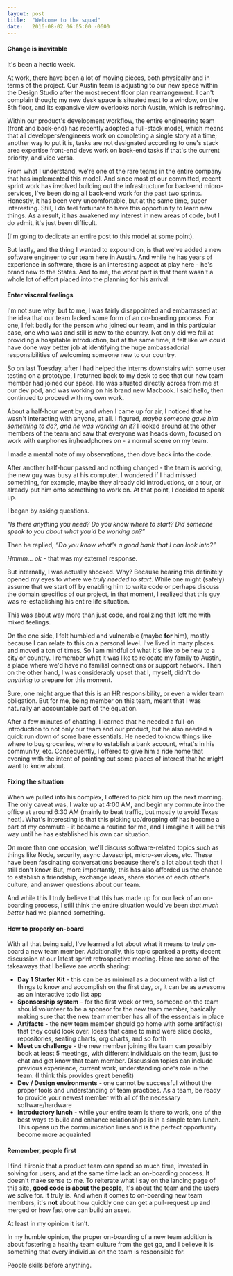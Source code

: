 ```yaml
---
layout: post
title:  "Welcome to the squad"
date:   2016-08-02 06:05:00 -0600
---
```


#### Change is inevitable

It's been a hectic week.

At work, there have been a lot of moving pieces, both physically and in terms of the project. Our Austin team is adjusting to our new space within the Design Studio after the most recent floor plan rearrangement. I can't complain though; my new desk space is situated next to a window, on the 8th floor, and its expansive view overlooks north Austin, which is refreshing.

Within our product's development workflow, the entire engineering team (front and back-end) has recently adopted a full-stack model, which means that all developers/engineers work on completing a single story at a time; another way to put it is, tasks are not designated according to one's stack area expertise front-end devs work on back-end tasks if that's the current priority, and vice versa.

From what I understand, we're one of the rare teams in the entire company that has implemented this model. And since most of our committed, recent sprint work has involved building out the infrastructure for back-end micro-services, I've been doing all back-end work for the past two sprints. Honestly, it has been very uncomfortable, but at the same time, super interesting. Still, I do feel fortunate to have this opportunity to learn new things. As a result, it has awakened my interest in new areas of code, but I do admit, it's just been difficult.

(I'm going to dedicate an entire post to this model at some point).

But lastly, and the thing I wanted to expound on, is that we've added a new software engineer to our team here in Austin. And while he has years of experience in software, there is an interesting aspect at play here - he's brand new to the States. And to me, the worst part is that there wasn't a whole lot of effort placed into the  planning for his arrival.

#### Enter visceral feelings

I'm not sure why, but to me, I was fairly disappointed and embarrassed at the idea that our team lacked some form of an on-boarding process. For one, I felt badly for the person who joined our team, and in this particular case, one who was and still is new to the country. Not only did we fail at providing a hospitable introduction, but at the same time, it felt like we could have done way better job at identifying the huge ambassadorial responsibilities of welcoming someone new to our country.

So on last Tuesday, after I had helped the interns downstairs with some user testing on a prototype, I returned back to my desk to see that our new team member had joined our space. He was situated directly across from me at our dev pod, and was working on his brand new Macbook. I said hello, then continued to proceed with my own work.

About a half-hour went by, and when I came up for air, I noticed that he wasn't interacting with anyone, at all. I figured, _maybe someone gave him something to do?, and he was working on it?_ I looked around at the other members of the team and saw that everyone was heads down, focused on work with earphones in/headphones on - a normal scene on my team.

I made a mental note of my observations, then dove back into the code.

After another half-hour passed and nothing changed - the team is working, the new guy was busy at his computer. I wondered if I had missed something, for example, maybe they already did introductions, or a tour, or already put him onto something to work on. At that point, I decided to speak up.

I began by asking questions.

_<span class="accent--cool">“</span>Is there anything you need? Do you know where to start? Did someone speak to you about what you'd be working on?<span class="accent--cool">”</span>_

Then he replied, _<span class="accent--cool">“</span>Do you know what's a good bank that I can look into?<span class="accent--cool">”</span>_

_Hmmm... ok_ - that was my external response. 

But internally, I was actually shocked. Why? Because hearing this definitely opened my eyes to where we _truly needed to start_. While one might (safely) assume that we start off by enabling him to write code or perhaps discuss the domain specifics of our project, in that moment, I realized that this guy was re-establishing his entire life situation.

This was about way more than just code, and realizing that left me with mixed feelings.

On the one side, I felt humbled and vulnerable (maybe **for** him), mostly because I can relate to this on a personal level. I've lived in many places and moved a ton of times.  So I am mindful of what it's like to be new to a city or country. I remember what it was like to relocate my family to Austin, a place where we'd have no familial connections or support network. Then on the other hand, I was considerably upset that I, myself, didn't do _anything_ to prepare for this moment.

Sure, one might argue that this is an HR responsibility, or even a wider team obligation. But for me, being member on this team, meant that I was naturally an accountable part of the equation.

After a few minutes of chatting, I learned that he needed a full-on introduction to not only our team and our product, but he also needed a quick run down of some bare essentials. He needed to know things like where to buy groceries, where to establish a bank account, what's in his community, etc. Consequently, I offered to give him a ride home that evening with the intent of pointing out some places of interest that he might want to know about.

#### Fixing the situation

When we pulled into his complex, I offered to pick him up the next morning. The only caveat was, I wake up at 4:00 AM, and begin my commute into the office at around 6:30 AM (mainly to beat traffic, but mostly to avoid Texas heat). What's interesting is that this picking up/dropping off has become a part of my commute - it became a routine for me, and I imagine it will be this way until he has established his own car situation.

On more than one occasion, we'll discuss software-related topics such as things like Node, security, async Javascript, micro-services, etc. These have been fascinating conversations because there's a lot about tech that I still don't know. But, more importantly, this has also afforded us the chance to establish a friendship, exchange ideas, share stories of each other's culture, and answer questions about our team.

And while this I truly believe that this has made up for our lack of an on-boarding process, I still think the entire situation would've been _that much better_ had we planned something.

#### How to properly on-board

With all that being said, I've learned a lot about what it means to truly on-board a new team member. Additionally, this topic sparked a pretty decent discussion at our latest sprint retrospective meeting. Here are some of the takeaways that I believe are worth sharing:

- **Day 1 Starter Kit** - this can be as minimal as a document with a list of things to know and accomplish on the first day, or, it can be as awesome as an interactive todo list app
- **Sponsorship system** - for the first week or two, someone on the team should volunteer to be a sponsor for the new team member, basically making sure that the new team member has all of the essentials in place
- **Artifacts** - the new team member should go home with some artifact(s) that they could look over. Ideas that came to mind were slide decks, repositories, seating charts, org charts, and so forth
- **Meet us challenge** - the new member joining the team can possibly book at least 5 meetings, with different individuals on the team, just to chat and get know that team member. Discussion topics can include previous experience, current work, understanding one's role in the team. (I think this provides great benefit)
- **Dev / Design environments** - one cannot be successful without the proper tools and understanding of team practices. As a team, be ready to provide your newest member with all of the necessary software/hardware 
- **Introductory lunch** - while your entire team is there to work, one of the best ways to build and enhance relationships is in a simple team lunch. This opens up the communication lines and is the perfect opportunity become more acquainted

#### Remember, people first

I find it ironic that a product team can spend so much time, invested in solving for users, and at the same time lack an on-boarding process. It doesn't make sense to me. To reiterate what I say on the landing page of this site, **good code is about the people**, it's about the team and the users we solve for. It truly is. And when it comes to on-boarding new team members, it's **not** about how quickly one can get a pull-request up and merged or how fast one can build an asset. 

At least in my opinion it isn't.

In my humble opinion, the proper on-boarding of a new team addition is about fostering a healthy team culture from the get go, and I believe it is something that every individual on the team is responsible for.

People skills before anything.








